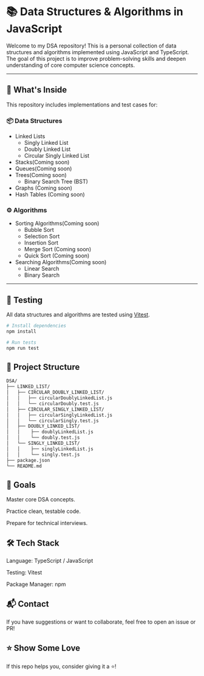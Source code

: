 # 📚 Data Structures & Algorithms in JavaScript 

Welcome to my DSA repository! This is a personal collection of data structures and algorithms implemented using JavaScript and TypeScript. The goal of this project is to improve problem-solving skills and deepen understanding of core computer science concepts.

---

## 🧠 What's Inside

This repository includes implementations and test cases for:

### 📦 Data Structures
- Linked Lists
  - Singly Linked List
  - Doubly Linked List
  - Circular Singly Linked List
- Stacks(Coming soon)
- Queues(Coming soon)
- Trees(Coming soon)
  - Binary Search Tree (BST)
- Graphs (Coming soon)
- Hash Tables (Coming soon)

### ⚙️ Algorithms
- Sorting Algorithms(Coming soon)
  - Bubble Sort
  - Selection Sort
  - Insertion Sort
  - Merge Sort (Coming soon)
  - Quick Sort (Coming soon)
- Searching Algorithms(Coming soon)
  - Linear Search
  - Binary Search

---

## 🧪 Testing

All data structures and algorithms are tested using [Vitest](https://vitest.dev/).

```bash
# Install dependencies
npm install

# Run tests
npm run test
```

## 📁 Project Structure

```bash
DSA/
├── LINKED_LIST/
│   ├── CIRCULAR_DOUBLY_LINKED_LIST/
│   │   ├── circularDoublyLinkedList.js
│   │   └── circularDoubly.test.js
│   ├── CIRCULAR_SINGLY_LINKED_LIST/
│   │   ├── circularSinglyLinkedList.js
│   │   └── circularSingly.test.js
│   ├── DOUBLY_LINKED_LIST/
│   │    ├── doublyLinkedList.js
│   │    └── doubly.test.js
│   └── SINGLY_LINKED_LIST/
│   │    ├── singlyLinkedList.js
│   │    └── singly.test.js
├── package.json
└── README.md
```

## 🎯 Goals
Master core DSA concepts.

Practice clean, testable code.

Prepare for technical interviews.

## 🛠️ Tech Stack
Language: TypeScript / JavaScript

Testing: Vitest

Package Manager: npm

## 📬 Contact
If you have suggestions or want to collaborate, feel free to open an issue or PR!

## ⭐️ Show Some Love
If this repo helps you, consider giving it a ⭐️!
